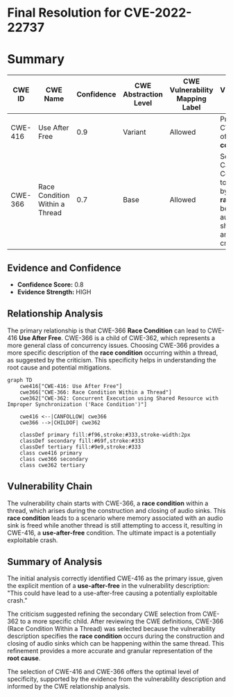 # Final Resolution for CVE-2022-22737

# Summary
| CWE ID | CWE Name | Confidence | CWE Abstraction Level | CWE Vulnerability Mapping Label | CWE-Vulnerability Mapping Notes |
|---|---|---|---|---|---|
| CWE-416 | Use After Free | 0.9 | Variant | Allowed | Primary CWE. Result of the **race condition**. |
| CWE-366 | Race Condition Within a Thread | 0.7 | Base | Allowed | Secondary Candidate. Contributes to the UAF by creating a **race** between audio sink shutdown and new creation. |

## Evidence and Confidence

*   **Confidence Score:** 0.8
*   **Evidence Strength:** HIGH

## Relationship Analysis
The primary relationship is that CWE-366 **Race Condition** can lead to CWE-416 **Use After Free**. CWE-366 is a child of CWE-362, which represents a more general class of concurrency issues. Choosing CWE-366 provides a more specific description of the **race condition** occurring within a thread, as suggested by the criticism. This specificity helps in understanding the root cause and potential mitigations.

```mermaid
graph TD
    cwe416["CWE-416: Use After Free"]
    cwe366["CWE-366: Race Condition Within a Thread"]
    cwe362["CWE-362: Concurrent Execution using Shared Resource with Improper Synchronization ('Race Condition')"]
    
    cwe416 <--|CANFOLLOW| cwe366
    cwe366 -->|CHILDOF| cwe362
    
    classDef primary fill:#f96,stroke:#333,stroke-width:2px
    classDef secondary fill:#69f,stroke:#333
    classDef tertiary fill:#9e9,stroke:#333
    class cwe416 primary
    class cwe366 secondary
    class cwe362 tertiary
```

## Vulnerability Chain
The vulnerability chain starts with CWE-366, a **race condition** within a thread, which arises during the construction and closing of audio sinks. This **race condition** leads to a scenario where memory associated with an audio sink is freed while another thread is still attempting to access it, resulting in CWE-416, a **use-after-free** condition. The ultimate impact is a potentially exploitable crash.

## Summary of Analysis
The initial analysis correctly identified CWE-416 as the primary issue, given the explicit mention of a **use-after-free** in the vulnerability description: "This could have lead to a use-after-free causing a potentially exploitable crash."

The criticism suggested refining the secondary CWE selection from CWE-362 to a more specific child. After reviewing the CWE definitions, CWE-366 (Race Condition Within a Thread) was selected because the vulnerability description specifies the **race condition** occurs during the construction and closing of audio sinks which can be happening within the same thread. This refinement provides a more accurate and granular representation of the **root cause**.

The selection of CWE-416 and CWE-366 offers the optimal level of specificity, supported by the evidence from the vulnerability description and informed by the CWE relationship analysis.